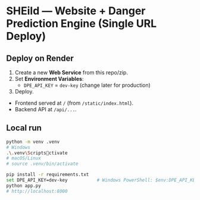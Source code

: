 # SHEild — Website + Danger Prediction Engine (Single URL Deploy)

## Deploy on Render
1) Create a new **Web Service** from this repo/zip.
2) Set **Environment Variables**:
   - `DPE_API_KEY` = `dev-key` (change later for production)
3) Deploy.

- Frontend served at `/` (from `/static/index.html`).
- Backend API at `/api/...`.

## Local run
```bash
python -m venv .venv
# Windows
.\.venv\Scriptsctivate
# macOS/Linux
# source .venv/bin/activate

pip install -r requirements.txt
set DPE_API_KEY=dev-key           # Windows PowerShell: $env:DPE_API_KEY="dev-key"
python app.py
# http://localhost:8000
```
